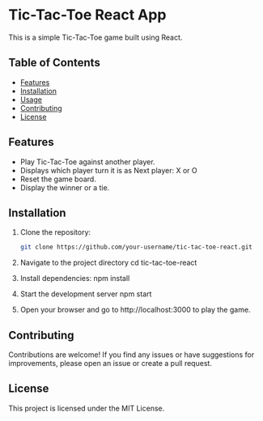 # Tic-Tac-Toe React App

This is a simple Tic-Tac-Toe game built using React.

## Table of Contents

- [Features](#features)
- [Installation](#installation)
- [Usage](#usage)
- [Contributing](#contributing)
- [License](#license)

## Features

- Play Tic-Tac-Toe against another player.
- Displays which player turn it is as Next player: X or O
- Reset the game board.
- Display the winner or a tie.

## Installation

1. Clone the repository:

   ```bash
   git clone https://github.com/your-username/tic-tac-toe-react.git

2. Navigate to the project directory
    cd tic-tac-toe-react

3. Install dependencies:
    npm install

4. Start the development server
    npm start

5. Open your browser and go to http://localhost:3000 to play the game.            

## Contributing
Contributions are welcome! If you find any issues or have suggestions for improvements, please open an issue or create a pull request.

## License
This project is licensed under the MIT License.